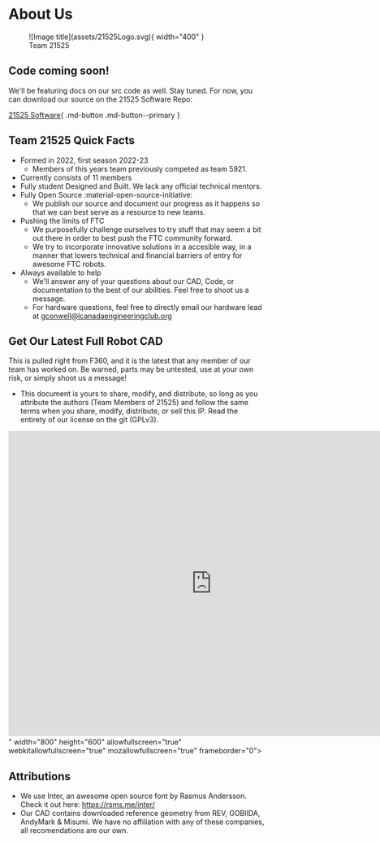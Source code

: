<link rel="preconnect" href="https://rsms.me/">
<link rel="stylesheet" href="https://rsms.me/inter/inter.css">

# About Us

<figure markdown>
  ![Image title](assets/21525Logo.svg){ width="400" }
  <figcaption>Team 21525</figcaption>
</figure>

## Code coming soon! 
We'll be featuring docs on our src code as well. Stay tuned. For now, you can download our source on the 21525 Software Repo: 

[21525 Software](https://github.com/Blockheads-2/Blockheads2022-23Prog){ .md-button .md-button--primary }

## Team 21525 Quick Facts
* Formed in 2022, first season 2022-23
    * Members of this years team previously competed as team 5921.
* Currently consists of 11 members 
* Fully student Designed and Built. We lack any official technical mentors. 
* Fully Open Source :material-open-source-initiative:
    * We publish our source and document our progress as it happens so that we can best serve as a resource to new teams. 
* Pushing the limits of FTC
    * We purposefully challenge ourselves to try stuff that may seem a bit out there in order to best push the FTC community forward. 
    * We try to incorporate innovative solutions in a accesible way, in a manner that lowers technical and financial  barriers of entry for awesome FTC robots.
* Always available to help
    * We'll answer any of your questions about our CAD, Code, or documentation to the best of our abilities. Feel free to shoot us a message.
    * For hardware questions, feel free to directly email our hardware lead at gconwell@lcanadaengineeringclub.org
    
## Get Our Latest Full Robot CAD
This is pulled right from F360, and it is the latest that any member of our team has worked on. Be warned, parts may be untested, use at your own risk, or simply shoot us a message!
* This document is yours to share, modify, and distribute, so long as you attribute the authors (Team Members of 21525) and follow the same terms when you share, modify, distribute, or sell this IP. Read the entirety of our license on the git (GPLv3).
<iframe src="https://icloud11636.autodesk360.com/shares/public/SH35dfcQT936092f0e43955c17b2f02d9e36?mode=embed" width="800" height="600" allowfullscreen="true" webkitallowfullscreen="true" mozallowfullscreen="true"  frameborder="0"></iframe>" width="800" height="600" allowfullscreen="true" webkitallowfullscreen="true" mozallowfullscreen="true"  frameborder="0"></iframe>

## Attributions
* We use Inter, an awesome open source font by Rasmus Andersson. Check it out here: https://rsms.me/inter/
* Our CAD contains downloaded reference geometry from REV, GOBIlDA, AndyMark & Misumi. We have no affiliation with any of these companies, all recomendations are our own. 